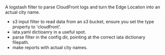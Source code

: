 A logstash filter to parse CloudFront logs and turn the Edge Location into an actual city name.

* s3 input filter to read data from an s3 bucket, ensure you set the type property to 'cloudfront'.
* iata.yaml dictioanry in a useful spot.
* parse filter in the config dir, pointing at the correct iata dictionary filepath.
* make reports with actual city names.
